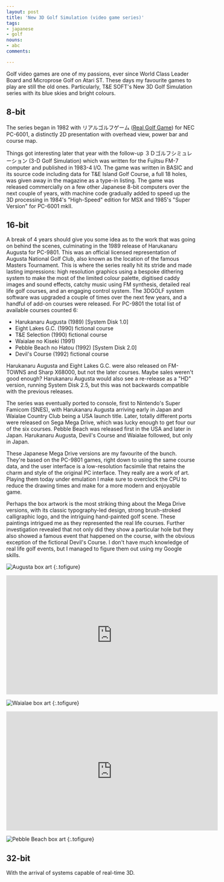 ```yaml
---
layout: post
title: 'New 3D Golf Simulation (video game series)'
tags:
- japanese
- golf
nouns:
- abc
comments: 

---
```


Golf video games are one of my passions, ever since World Class Leader Board and Microprose Golf on Atari ST. These days my favourite games to play are still the old ones. Particularly, T&E SOFT's New 3D Golf Simulation series with its blue skies and bright colours.

## 8-bit

The series began in 1982 with リアルゴルフゲーム ([Real Golf Game](https://necretro.org/Real_Golf_Game)) for NEC PC-6001, a distinctly 2D presentation with overhead view, power bar and course map.

Things got interesting later that year with the follow-up ３Ｄゴルフシミュレーション (3-D Golf Simulation) which was written for the Fujitsu FM-7 computer and published in 1983-4 I/O. The game was written in BASIC and its source code including data for T&E Island Golf Course, a full 18 holes, was given away in the magazine as a type-in listing. The game was released commercially on a few other Japanese 8-bit computers over the next couple of years, with machine code gradually added to speed up the 3D processing in 1984's "High-Speed" edition for MSX and 1985's "Super Version" for PC-6001 mkII.

## 16-bit

A break of 4 years should give you some idea as to the work that was going on behind the scenes, culminating in the 1989 release of Harukanaru Augusta for PC-9801. This was an official licensed representation of Augusta National Golf Club, also known as the location of the famous Masters Tournament. This is where the series really hit its stride and made lasting impressions: high resolution graphics using a bespoke dithering system to make the most of the limited colour palette, digitised caddy images and sound effects, catchy music using FM synthesis, detailed real life golf courses, and an engaging control system. The 3DGOLF system software was upgraded a couple of times over the next few years, and a handful of add-on courses were released. For PC-9801 the total list of available courses counted 6:

* Harukanaru Augusta (1989) [System Disk 1.0]
* Eight Lakes G.C. (1990) fictional course
* T&E Selection (1990) fictional course
* Waialae no Kiseki (1991)
* Pebble Beach no Hatou (1992) [System Disk 2.0]
* Devil's Course (1992) fictional course

Harukanaru Augusta and Eight Lakes G.C. were also released on FM-TOWNS and Sharp X68000, but not the later courses. Maybe sales weren't good enough? Harukanaru Augusta would also see a re-release as a "HD" version, running System Disk 2.5, but this was not backwards compatible with the previous releases.

The series was eventually ported to console, first to Nintendo's Super Famicom (SNES), with Harukanaru Augusta arriving early in Japan and Waialae Country Club being a USA launch title. Later, totally different ports were released on Sega Mega Drive, which was lucky enough to get four our of the six courses. Pebble Beach was released first in the USA and later in Japan. Harukanaru Augusta, Devil's Course and Waialae followed, but only in Japan.

These Japanese Mega Drive versions are my favourite of the bunch. They're based on the PC-9801 games, right down to using the same course data, and the user interface is a low-resolution facsimile that retains the charm and style of the original PC interface. They really are a work of art. Playing them today under emulation I make sure to overclock the CPU to reduce the drawing times and make for a more modern and enjoyable game.

Perhaps the box artwork is the most striking thing about the Mega Drive versions, with its classic typography-led design, strong brush-stroked calligraphic logo, and the intriguing hand-painted golf scene. These paintings intrigued me as they represented the real life courses. Further investigation revealed that not only did they show a particular hole but they also showed a famous event that happened on the course, with the obvious exception of the fictional Devil's Course. I don't have much knowledge of real life golf events, but I managed to figure them out using my Google skills.

![Augusta box art](https://cdn.gingerbeardman.com/images/posts/new-3d-golf-simulation-augusta.jpg "Jack Nicklaus at Augusta 18th, Masters, 1986.")
{:.tofigure}

<iframe width="560" height="315" src="https://www.youtube.com/embed/koBboWFw4ls?start=137" title="YouTube video player" frameborder="0" allow="accelerometer; autoplay; clipboard-write; encrypted-media; gyroscope; picture-in-picture" allowfullscreen></iframe>

![Waialae box art](https://cdn.gingerbeardman.com/images/posts/new-3d-golf-simulation-waialae.jpg "Isao Aoki at Waialae 18th, Hawaiian Open, 1983.")
{:.tofigure}

<iframe width="560" height="315" src="https://www.youtube.com/embed/sdQFVTmqLl4?start=71" title="YouTube video player" frameborder="0" allow="accelerometer; autoplay; clipboard-write; encrypted-media; gyroscope; picture-in-picture" allowfullscreen></iframe>

![Pebble Beach box art](https://cdn.gingerbeardman.com/images/posts/new-3d-golf-simulation-pebble-beach.jpg "Unknown scene, Pebble Beach 7th.")
{:.tofigure}

## 32-bit

With the arrival of systems capable of real-time 3D.
